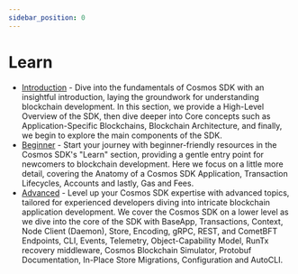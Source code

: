 ```yaml
---
sidebar_position: 0
---
```

# Learn

*   [Introduction](./intro/00-overview.md) - Dive into the fundamentals of Cosmos SDK with an insightful introduction,
laying the groundwork for understanding blockchain development. In this section, we provide a High-Level Overview of the SDK, then dive deeper into Core concepts such as Application-Specific Blockchains, Blockchain Architecture, and finally, we begin to explore the main components of the SDK.
*   [Beginner](./beginner/00-app-anatomy.md) - Start your journey with beginner-friendly resources in the Cosmos SDK's "Learn"
section, providing a gentle entry point for newcomers to blockchain development. Here we focus on a little more detail, covering the Anatomy of a Cosmos SDK Application, Transaction Lifecycles, Accounts and lastly, Gas and Fees.
*   [Advanced](./advanced/00-baseapp.md) - Level up your Cosmos SDK expertise with advanced topics, tailored for experienced
developers diving into intricate blockchain application development. We cover the Cosmos SDK on a lower level as we dive into the core of the SDK with BaseApp, Transactions, Context, Node Client (Daemon), Store, Encoding, gRPC, REST, and CometBFT Endpoints, CLI, Events, Telemetry, Object-Capability Model, RunTx recovery middleware, Cosmos Blockchain Simulator, Protobuf Documentation, In-Place Store Migrations, Configuration and AutoCLI. 
